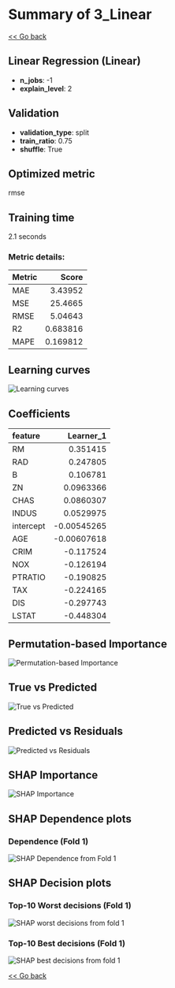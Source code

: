 # Summary of 3_Linear

[<< Go back](../README.md)


## Linear Regression (Linear)
- **n_jobs**: -1
- **explain_level**: 2

## Validation
 - **validation_type**: split
 - **train_ratio**: 0.75
 - **shuffle**: True

## Optimized metric
rmse

## Training time

2.1 seconds

### Metric details:
| Metric   |     Score |
|:---------|----------:|
| MAE      |  3.43952  |
| MSE      | 25.4665   |
| RMSE     |  5.04643  |
| R2       |  0.683816 |
| MAPE     |  0.169812 |



## Learning curves
![Learning curves](learning_curves.png)

## Coefficients
| feature   |   Learner_1 |
|:----------|------------:|
| RM        |  0.351415   |
| RAD       |  0.247805   |
| B         |  0.106781   |
| ZN        |  0.0963366  |
| CHAS      |  0.0860307  |
| INDUS     |  0.0529975  |
| intercept | -0.00545265 |
| AGE       | -0.00607618 |
| CRIM      | -0.117524   |
| NOX       | -0.126194   |
| PTRATIO   | -0.190825   |
| TAX       | -0.224165   |
| DIS       | -0.297743   |
| LSTAT     | -0.448304   |


## Permutation-based Importance
![Permutation-based Importance](permutation_importance.png)
## True vs Predicted

![True vs Predicted](true_vs_predicted.png)


## Predicted vs Residuals

![Predicted vs Residuals](predicted_vs_residuals.png)



## SHAP Importance
![SHAP Importance](shap_importance.png)

## SHAP Dependence plots

### Dependence (Fold 1)
![SHAP Dependence from Fold 1](learner_fold_0_shap_dependence.png)

## SHAP Decision plots

### Top-10 Worst decisions (Fold 1)
![SHAP worst decisions from fold 1](learner_fold_0_shap_worst_decisions.png)
### Top-10 Best decisions (Fold 1)
![SHAP best decisions from fold 1](learner_fold_0_shap_best_decisions.png)

[<< Go back](../README.md)
